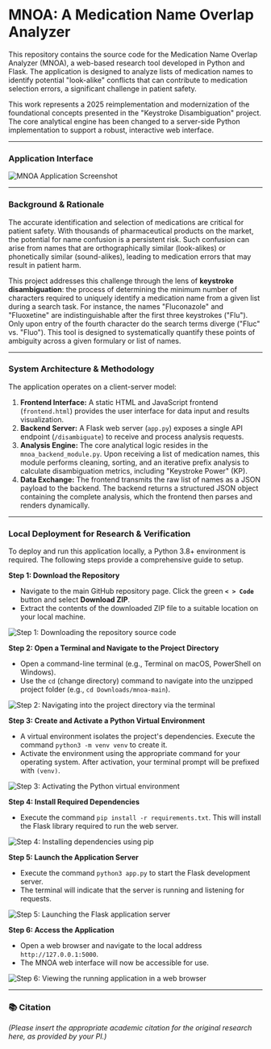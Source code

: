 # MNOA: A Medication Name Overlap Analyzer

This repository contains the source code for the Medication Name Overlap Analyzer (MNOA), a web-based research tool developed in Python and Flask. The application is designed to analyze lists of medication names to identify potential "look-alike" conflicts that can contribute to medication selection errors, a significant challenge in patient safety.

This work represents a 2025 reimplementation and modernization of the foundational concepts presented in the "Keystroke Disambiguation" project. The core analytical engine has been changed to a server-side Python implementation to support a robust, interactive web interface.

---

### Application Interface

![MNOA Application Screenshot](mnoa-screenshot.png)

---

### Background & Rationale

The accurate identification and selection of medications are critical for patient safety. With thousands of pharmaceutical products on the market, the potential for name confusion is a persistent risk. Such confusion can arise from names that are orthographically similar (look-alikes) or phonetically similar (sound-alikes), leading to medication errors that may result in patient harm.

This project addresses this challenge through the lens of **keystroke disambiguation**: the process of determining the minimum number of characters required to uniquely identify a medication name from a given list during a search task. For instance, the names "Fluconazole" and "Fluoxetine" are indistinguishable after the first three keystrokes ("Flu"). Only upon entry of the fourth character do the search terms diverge ("Fluc" vs. "Fluo"). This tool is designed to systematically quantify these points of ambiguity across a given formulary or list of names.

---

### System Architecture & Methodology

The application operates on a client-server model:

1.  **Frontend Interface:** A static HTML and JavaScript frontend (`frontend.html`) provides the user interface for data input and results visualization.
2.  **Backend Server:** A Flask web server (`app.py`) exposes a single API endpoint (`/disambiguate`) to receive and process analysis requests.
3.  **Analysis Engine:** The core analytical logic resides in the `mnoa_backend_module.py`. Upon receiving a list of medication names, this module performs cleaning, sorting, and an iterative prefix analysis to calculate disambiguation metrics, including "Keystroke Power" (KP).
4.  **Data Exchange:** The frontend transmits the raw list of names as a JSON payload to the backend. The backend returns a structured JSON object containing the complete analysis, which the frontend then parses and renders dynamically.

---

### Local Deployment for Research & Verification

To deploy and run this application locally, a Python 3.8+ environment is required. The following steps provide a comprehensive guide to setup.

**Step 1: Download the Repository**
* Navigate to the main GitHub repository page. Click the green **`< > Code`** button and select **Download ZIP**.
* Extract the contents of the downloaded ZIP file to a suitable location on your local machine.

![Step 1: Downloading the repository source code](step-1-download.png)

**Step 2: Open a Terminal and Navigate to the Project Directory**
* Open a command-line terminal (e.g., Terminal on macOS, PowerShell on Windows).
* Use the `cd` (change directory) command to navigate into the unzipped project folder (e.g., `cd Downloads/mnoa-main`).

![Step 2: Navigating into the project directory via the terminal](step-2-terminal.png)

**Step 3: Create and Activate a Python Virtual Environment**
* A virtual environment isolates the project's dependencies. Execute the command `python3 -m venv venv` to create it.
* Activate the environment using the appropriate command for your operating system. After activation, your terminal prompt will be prefixed with `(venv)`.

![Step 3: Activating the Python virtual environment](step-3-activate.png)

**Step 4: Install Required Dependencies**
* Execute the command `pip install -r requirements.txt`. This will install the Flask library required to run the web server.

![Step 4: Installing dependencies using pip](step-4-install.png)

**Step 5: Launch the Application Server**
* Execute the command `python3 app.py` to start the Flask development server.
* The terminal will indicate that the server is running and listening for requests.

![Step 5: Launching the Flask application server](step-5-run.png)

**Step 6: Access the Application**
* Open a web browser and navigate to the local address `http://127.0.0.1:5000`.
* The MNOA web interface will now be accessible for use.

![Step 6: Viewing the running application in a web browser](step-6-browser.png)

---

### 📚 Citation

*(Please insert the appropriate academic citation for the original research here, as provided by your PI.)*